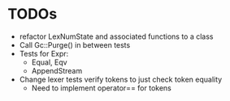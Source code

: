 # TODOs

+ refactor LexNumState and associated functions to a class
+ Call Gc::Purge() in between tests
+ Tests for Expr:
    - Equal, Eqv
    - AppendStream
+ Change lexer tests verify tokens to just check token equality
    - Need to implement operator== for tokens
